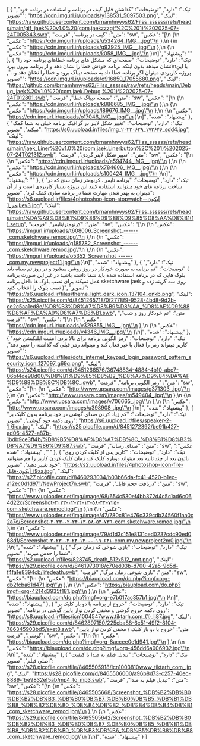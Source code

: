 [
  {
    "تیک": "دارد",
    "توضیحات": "گذاشتن فایل گیف در برنامه و استفاده در برنامه خود",
    "تصویر": "https://cdn.imgurl.ir/uploads/y138531_5097503.png",
    "لینک": "https://raw.githubusercontent.com/brnamhnwys62/Filss_ssssss/refs/heads/main/gif_jaek%20v1.0%20(com.jaekzzzgif%2C%201)%202025-07-24T005843.swb",
    "متن": "گیف در برنامه",
    "فرمت": "sw",
    "عکس": "[\n  {\n    \"عکس\": \"https://cdn.imgurl.ir/uploads/u534264_IMG__.jpg\"\n  },\n  {\n    \"عکس\": \"https://cdn.imgurl.ir/uploads/g93925_IMG__.jpg\"\n  },\n  {\n    \"عکس\": \"https://cdn.imgurl.ir/uploads/k058_IMG__.jpg\"\n  }\n]",
    "پیشنهاد": ""
  },
  {
    "تیک": "دارد",
    "توضیحات": "صفحه‌ای که مشکل های برنامه خطاهای برنامه خود را نشان میدهد بدون اینکه برنامه خودش خطا را نشان دهد و از برنامه بیرون بپرد\nبا این پروژه کاربردی میتوان اگر برنامه خطا داد به صفحه دیباگ برود و خطا را نشان دهد و...",
    "تصویر": "https://cdn.imgurl.ir/uploads/o916850_17055680.png",
    "لینک": "https://github.com/brnamhnwys62/Filss_ssssss/raw/refs/heads/main/Debug_jaek%20v1.0%20(com.jaek.Debug,%201)%202025-07-24T012801.swb",
    "متن": "صفحه دیباگ خطا",
    "فرمت": "sw",
    "عکس": "[\n  {\n    \"عکس\": \"https://cdn.imgurl.ir/uploads/k886685_IMG__.jpg\"\n  },\n  {\n    \"عکس\": \"https://cdn.imgurl.ir/uploads/l89676_IMG__.jpg\"\n  },\n  {\n    \"عکس\": \"https://cdn.imgurl.ir/uploads/o17046_IMG__.jpg\"\n  }\n]",
    "پیشنهاد": "شده"
  },
  {
    "تیک": "دارد",
    "توضیحات": "تغییر شکل لاینر در گرافیک برنامه خیلی به شما کمک میکند",
    "تصویر": "https://s6.uupload.ir/files/img_۲۰۲۲۰۶۲۹_۱۷۲۶۴۶_sdd4.jpg",
    "لینک": "https://raw.githubusercontent.com/brnamhnwys62/Filss_ssssss/refs/heads/main/jaek_Liner%20v1.0%20(com.jaek.Linerbutton%2C%201)%202025-07-24T021312.swb",
    "متن": "تغییر شکل لاینر گردی",
    "فرمت": "sw",
    "عکس": "[\n  {\n    \"عکس\": \"https://cdn.imgurl.ir/uploads/e594744_IMG__.jpg\"\n  },\n  {\n    \"عکس\": \"https://cdn.imgurl.ir/uploads/x784606_IMG__.jpg\"\n  },\n  {\n    \"عکس\": \"https://cdn.imgurl.ir/uploads/s100424_IMG__.jpg\"\n  }\n]",
    "پیشنهاد": ""
  },
  {
    "تیک": "دارد",
    "توضیحات": "برنامه تایمر . کرنومتر زمان سنج که در ساخت برنامه های خود میتوانید استفاده کنید این پروژه بسیار کاربردی است و از آن میتوان به بهتر شدن مهارت شما در برنامه سازی کمک کرد",
    "تصویر": "https://s6.uupload.ir/files/4photoshop-icon-stopwatch-آیکون-تایمر_1ev3.jpg",
    "لینک": "https://raw.githubusercontent.com/brnamhnwys62/Filss_ssssss/refs/heads/main/%DA%A9%D8%B1%D9%86%D9%88%D9%85%D8%AA%D8%B1(1).setup",
    "متن": "کرنومتر/تایمر",
    "فرمت": "se",
    "عکس": "[\n  {\n    \"عکس\": \"https://imgurl.ir/uploads/t608006_Screenshot_------_com.sketchware.remod.jpg\"\n  },\n  {\n    \"عکس\": \"https://imgurl.ir/uploads/g185782_Screenshot_------_com.sketchware.remod.jpg\"\n  },\n  {\n    \"عکس\": \"https://imgurl.ir/uploads/o5352_Screenshot_------_com.my.newproject11.jpg\"\n  }\n]",
    "پیشنهاد": "شده"
  },
  {
    "تیک": "دارد",
    "توضیحات": "تم برنامه به صورت خودکار در روز روشن میشود و در روز تم سیاه باید ( بلوک هایی که در برنامه استفاده شده باید شما داشته باشید در غیر این صورت برنامه عمل نمیکند برای نصب بلوک ها داخل برنامه sketchware jaek روی سه گزینه زده و نصب بلوک را انتخاب کنید )",
    "تصویر": "https://s6.uupload.ir/files/theme_light_dark_icon_137104_onkb.png",
    "لینک": "https://s25.picofile.com/d/8451265718/0f2778f9-9528-4bd8-9d2b-ce2c5aa1ed8e/%D8%B3%D8%A7%D8%B9%D8%AA_%D8%AE%D9%88%D8%AF%DA%A9%D8%A7%D8%B1.swb",
    "متن": "تم خودکار روز و شب",
    "فرمت": "sw",
    "عکس": "[\n  {\n    \"عکس\": \"https://cdn.imgurl.ir/uploads/v329855_IMG__.jpg\"\n  },\n  {\n    \"عکس\": \"https://cdn.imgurl.ir/uploads/v4346_IMG__.jpg\"\n  }\n]",
    "پیشنهاد": "شده"
  },
  {
    "تیک": "دارد",
    "توضیحات": "رمز الگویی برنامه برای بالا بردن امنیت اپلیکیشن خود کاربر میتواند رمز را فعال یا غیر فعال کند و میتواند رمز قبلی که گذاشته را تغییر دهد",
    "تصویر": "https://s6.uupload.ir/files/dots_internet_keypad_login_password_pattern_security_icon_127097_g69q.png",
    "لینک": "https://s24.picofile.com/d/8451266576/36748834-4884-4b10-abc7-06bf4de98d00/%D8%B1%D9%85%D8%B2_%D8%A7%D9%84%DA%AF%D9%88%DB%8C%DB%8C_.swb",
    "متن": "رمز الگویی برنامه",
    "فرمت": "sw",
    "عکس": "[\n  {\n    \"عکس\": \"http://www.upsara.com/images/g371303_.jpg\"\n  },\n  {\n    \"عکس\": \"http://www.upsara.com/images/m549404_.jpg\"\n  },\n  {\n    \"عکس\": \"http://www.upsara.com/images/v706665_.jpg\"\n  },\n  {\n    \"عکس\": \"http://www.upsara.com/images/u398908_.jpg\"\n  }\n]",
    "پیشنهاد": "شده"
  },
  {
    "تیک": "دارد",
    "توضیحات": "کم زیاد کردن صدای گوشی در خود برنامه بدون کلیک بر روی دکمه خود گوشی",
    "تصویر": "https://s6.uupload.ir/files/speaker-2-1_6iox.jpg",
    "لینک": "https://s25.picofile.com/d/8451272392/be91b427-ad06-4527-a87b-1bdb9ce3ff4b/%D8%B5%D8%AF%D8%A7%DB%8C_%D8%B1%D8%B3%D8%A7%D9%86%D9%87.swb",
    "متن": "صدای رسانه",
    "فرمت": "sw",
    "عکس": "",
    "پیشنهاد": "شده"
  },
  {
    "تیک": "دارد",
    "توضیحات": "کاربر پس از کلیک کردن روی باتون بعد از چند ثانیه بعد میتواند دوباره کلیک کند زمان کلیک کردن کاربر را هم میتوانید خود تغییر دهید",
    "تصویر": "https://s2.uupload.ir/files/4photoshop-icon-file-آیکون-فایل_i9xa.jpg",
    "لینک": "https://s27.picofile.com/d/8460293034/b03b66da-fc41-4520-b1ec-a12ec0d1d971/NewProject7n.swb",
    "متن": "دریافت حجم فایل",
    "فرمت": "sw",
    "عکس": "[\n  {\n    \"عکس\": \"https://www.uplooder.net/img/image/68/654c530ef4bb372d4c5c1ad6c064d22c/Screenshot-۲۰۲۳-۰۲-۲۴-۱۳-۵۸-۴۴-۷۲۵-com.sketchware.remod.jpg\"\n  },\n  {\n    \"عکس\": \"https://www.uplooder.net/img/image/47/780c81e476c339cdb24560f1aa0c2a7c/Screenshot-۲۰۲۳-۰۲-۲۴-۱۳-۵۸-۵۴-۷۳۹-com.sketchware.remod.jpg\"\n  },\n  {\n    \"عکس\": \"https://www.uplooder.net/img/image/79/d1d3c151e8131ced0237cdc90ed068df/Screenshot-۲۰۲۳-۰۲-۲۴-۱۴-۰۰-۱۹-۶۴۱-com.my.newproject2m0.jpg\"\n  }\n]",
    "پیشنهاد": "شده"
  },
  {
    "تیک": "دارد",
    "توضیحات": "بازی شوخی که زمان مرگ شما را حدس میزند",
    "تصویر": "https://s2.uupload.ir/files/828745_death_512x512_nmt.png",
    "لینک": "https://s29.picofile.com/d/8461973018/c70ed03b-d700-42a5-9d5d-f4fa1e8394cb/lifedeath.swb",
    "متن": "بازی شوخی زمان مرگ",
    "فرمت": "sw",
    "عکس": "[\n  {\n    \"عکس\": \"https://biaupload.com/do.php?imgf=org-db2fcba61d471.jpg\"\n  },\n  {\n    \"عکس\": \"https://biaupload.com/do.php?imgf=org-4214d3935f181.jpg\"\n  },\n  {\n    \"عکس\": \"https://biaupload.com/do.php?imgf=org-e7b017ac357b1.jpg\"\n  }\n]",
    "پیشنهاد": "شده"
  },
  {
    "تیک": "دارد",
    "توضیحات": "خروج از برنامه با دو بار کلیک بر روی دکمه خروج گوشی و مخفی کردن نوار پایین گوشی در برنامه",
    "تصویر": "https://s8.uupload.ir/files/icn1004547www.tiktarh.com_(1)_lj87.jpg",
    "لینک": "https://s29.picofile.com/d/8462897150/225cba88-6c51-49f2-8104-786345903bd5/exet8.swb",
    "متن": "خروج با دو بار کلیک / مخفی کردن نوار پایین گوشی",
    "فرمت": "sw",
    "عکس": "[\n  {\n    \"عکس\": \"https://biaupload.com/do.php?imgf=org-8accee0e1d941.jpg\"\n  },\n  {\n    \"عکس\": \"https://biaupload.com/do.php?imgf=org-456dd6a006932.jpg\"\n  }\n]",
    "پیشنهاد": "شده"
  },
  {
    "تیک": "دارد",
    "توضیحات": "تبدیل فیلم به صدا با کیفیت اصلی فیلم",
    "تصویر": "https://s28.picofile.com/file/8465505918/Icn1003810www_tiktarh_com_.jpg",
    "لینک": "https://s28.picofile.com/d/8465506000/a96b8d73-c257-40ec-8889-fbe9832ef5ab/mp4_to_mp3.swb",
    "متن": "تبدیل فیلم به صدا",
    "فرمت": "sw",
    "عکس": "[\n  {\n    \"عکس\": \"https://s28.picofile.com/file/8465505668/Screenshot_%DB%B2%DB%B0%DB%B2%DB%B3_%DB%B0%DB%B7_%DB%B0%DB%B5_%DB%B1%DB%B8_%DB%B2%DB%B0_%DB%B4%DB%B2_%DB%B4%DB%B4%DB%B1_com_sketchware_remod.jpg\"\n  },\n  {\n    \"عکس\": \"https://s29.picofile.com/file/8465505642/Screenshot_%DB%B2%DB%B0%DB%B2%DB%B3_%DB%B0%DB%B7_%DB%B0%DB%B5_%DB%B1%DB%B8_%DB%B2%DB%B0_%DB%B3%DB%B6_%DB%B5%DB%B8%DB%B8_com_sketchware_remod.jpg\"\n  }\n]",
    "پیشنهاد": "شده"
  }
]